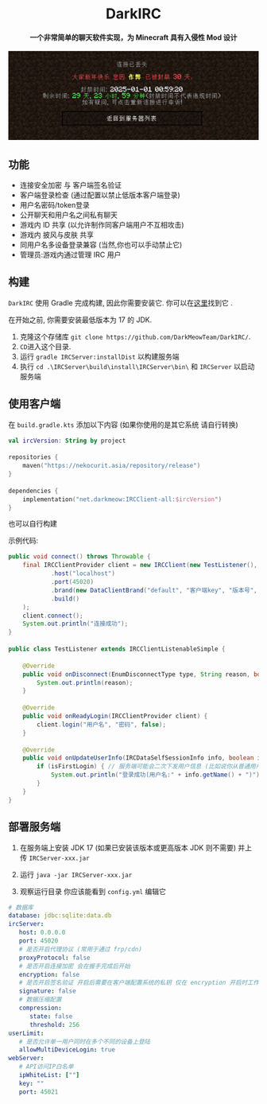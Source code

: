 <div align=center>
<h1>DarkIRC</h1>
<h4>一个非常简单的聊天软件实现，为 Minecraft 具有入侵性 Mod 设计</h4>
</div>

![在HeyPixel服务器上作弊](/docs/CheatOnHeypixel2025.png)


## 功能
- 连接安全加密 与 客户端签名验证
- 客户端登录检查 (通过配置以禁止低版本客户端登录)
- 用户名密码/token登录
- 公开聊天和用户名之间私有聊天
- 游戏内 ID 共享 (以允许制作同客户端用户不互相攻击)
- 游戏内 披风与皮肤 共享
- 同用户名多设备登录兼容 (当然,你也可以手动禁止它)
- 管理员:游戏内通过管理 IRC 用户

## 构建

`DarkIRC` 使用 Gradle 完成构建, 因此你需要安装它. 你可以在[这里](https://gradle.org/install/)找到它 .

在开始之前, 你需要安装最低版本为 17 的 JDK.

1. 克隆这个存储库 `git clone https://github.com/DarkMeowTeam/DarkIRC/`.
2. `CD`进入这个目录.
3. 运行 `gradle IRCServer:installDist` 以构建服务端
4. 执行 `cd .\IRCServer\build\install\IRCServer\bin\` 和 `IRCServer` 以启动服务端


## 使用客户端

在 `build.gradle.kts` 添加以下内容 (如果你使用的是其它系统 请自行转换)

````kotlin
val ircVersion: String by project

repositories {
    maven("https://nekocurit.asia/repository/release")
}

dependencies {
    implementation("net.darkmeow:IRCClient-all:$ircVersion")
}
````

也可以自行构建

示例代码: 

````java
public void connect() throws Throwable {
    final IRCClientProvider client = new IRCClient(new TestListener(), IRCClientOptions.builder()
            .host("localhost")
            .port(45020)
            .brand(new DataClientBrand("default", "客户端key", "版本号", 0))
            .build()
    );
    client.connect();
    System.out.println("连接成功");
}

public class TestListener extends IRCClientListenableSimple {

    @Override
    public void onDisconnect(EnumDisconnectType type, String reason, boolean logout) {
        System.out.println(reason);
    }

    @Override
    public void onReadyLogin(IRCClientProvider client) {
        client.login("用户名", "密码", false);
    }

    @Override
    public void onUpdateUserInfo(IRCDataSelfSessionInfo info, boolean isFirstLogin) {
        if (isFirstLogin) { // 服务端可能会二次下发用户信息 (比如说你从普通用户变成管理员)
            System.out.println("登录成功(用户名:" + info.getName() + ")");
        }
    }
}
````

## 部署服务端

1. 在服务端上安装 JDK 17 (如果已安装该版本或更高版本 JDK 则不需要) 并上传 `IRCServer-xxx.jar`

2. 运行 `java -jar IRCServer-xxx.jar` 

3. 观察运行目录 你应该能看到 `config.yml` 编辑它

````config.yml
# 数据库
database: jdbc:sqlite:data.db
ircServer: 
   host: 0.0.0.0
   port: 45020
   # 是否开启代理协议 (常用于通过 frp/cdn)
   proxyProtocol: false
   # 是否开启连接加密 会在握手完成后开始
   encryption: false
   # 是否开启签名验证 开启后需要在客户端配置系统的私钥 仅在 encryption 开启时工作
   signature: false
   # 数据压缩配置
   compression: 
      state: false
      threshold: 256
userLimit:
   # 是否允许单一用户同时在多个不同的设备上登陆
   allowMultiDeviceLogin: true
webServer:
   # API访问IP白名单
   ipWhiteList: [""]
   key: ""
   port: 45021
````